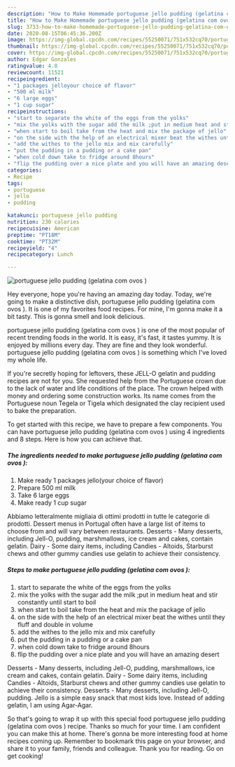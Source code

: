 ```yaml
---
description: "How to Make Homemade portuguese jello pudding (gelatina com ovos )"
title: "How to Make Homemade portuguese jello pudding (gelatina com ovos )"
slug: 3733-how-to-make-homemade-portuguese-jello-pudding-gelatina-com-ovos
date: 2020-08-15T06:45:36.200Z
image: https://img-global.cpcdn.com/recipes/55250071/751x532cq70/portuguese-jello-pudding-gelatina-com-ovos-recipe-main-photo.jpg
thumbnail: https://img-global.cpcdn.com/recipes/55250071/751x532cq70/portuguese-jello-pudding-gelatina-com-ovos-recipe-main-photo.jpg
cover: https://img-global.cpcdn.com/recipes/55250071/751x532cq70/portuguese-jello-pudding-gelatina-com-ovos-recipe-main-photo.jpg
author: Edgar Gonzales
ratingvalue: 4.8
reviewcount: 11521
recipeingredient:
- "1 packages jelloyour choice of flavor"
- "500 ml milk"
- "6 large eggs"
- "1 cup sugar"
recipeinstructions:
- "start to separate the white of the eggs from the yolks"
- "mix the yolks with the sugar add the milk ;put in medium heat and stir constantly until start to boil"
- "when start to boil take from the heat and mix the package of jello"
- "on the side with the help of an electrical mixer beat the withes until they fluff and double in volume"
- "add the withes to the jello mix and mix carefully"
- "put the pudding in a pudding or a cake pan"
- "when cold down take to fridge around 8hours"
- "flip the pudding over a nice plate and you will have an amazing desert"
categories:
- Recipe
tags:
- portuguese
- jello
- pudding

katakunci: portuguese jello pudding 
nutrition: 230 calories
recipecuisine: American
preptime: "PT18M"
cooktime: "PT32M"
recipeyield: "4"
recipecategory: Lunch

---
```



![portuguese jello pudding (gelatina com ovos )](https://img-global.cpcdn.com/recipes/55250071/751x532cq70/portuguese-jello-pudding-gelatina-com-ovos-recipe-main-photo.jpg)

Hey everyone, hope you're having an amazing day today. Today, we're going to make a distinctive dish, portuguese jello pudding (gelatina com ovos ). It is one of my favorites food recipes. For mine, I'm gonna make it a bit tasty. This is gonna smell and look delicious.

portuguese jello pudding (gelatina com ovos ) is one of the most popular of recent trending foods in the world. It is easy, it's fast, it tastes yummy. It is enjoyed by millions every day. They are fine and they look wonderful. portuguese jello pudding (gelatina com ovos ) is something which I've loved my whole life.

If you&#39;re secretly hoping for leftovers, these JELL-O gelatin and pudding recipes are not for you. She requested help from the Portuguese crown due to the lack of water and life conditions of the place. The crown helped with money and ordering some construction works. Its name comes from the Portuguese noun Tegela or Tigela which designated the clay recipient used to bake the preparation.


To get started with this recipe, we have to prepare a few components. You can have portuguese jello pudding (gelatina com ovos ) using 4 ingredients and 8 steps. Here is how you can achieve that.

<!--inarticleads1-->

##### The ingredients needed to make portuguese jello pudding (gelatina com ovos ):

1. Make ready 1 packages jello(your choice of flavor)
1. Prepare 500 ml milk
1. Take 6 large eggs
1. Make ready 1 cup sugar


Abbiamo letteralmente migliaia di ottimi prodotti in tutte le categorie di prodotti. Dessert menus in Portugal often have a large list of items to choose from and will vary between restaurants. Desserts - Many desserts, including Jell-O, pudding, marshmallows, ice cream and cakes, contain gelatin. Dairy - Some dairy items, including Candies - Altoids, Starburst chews and other gummy candies use gelatin to achieve their consistency. 

<!--inarticleads2-->

##### Steps to make portuguese jello pudding (gelatina com ovos ):

1. start to separate the white of the eggs from the yolks
1. mix the yolks with the sugar add the milk ;put in medium heat and stir constantly until start to boil
1. when start to boil take from the heat and mix the package of jello
1. on the side with the help of an electrical mixer beat the withes until they fluff and double in volume
1. add the withes to the jello mix and mix carefully
1. put the pudding in a pudding or a cake pan
1. when cold down take to fridge around 8hours
1. flip the pudding over a nice plate and you will have an amazing desert


Desserts - Many desserts, including Jell-O, pudding, marshmallows, ice cream and cakes, contain gelatin. Dairy - Some dairy items, including Candies - Altoids, Starburst chews and other gummy candies use gelatin to achieve their consistency. Desserts - Many desserts, including Jell-O, pudding. Jello is a simple easy snack that most kids love. Instead of adding gelatin, I am using Agar-Agar. 

So that's going to wrap it up with this special food portuguese jello pudding (gelatina com ovos ) recipe. Thanks so much for your time. I am confident you can make this at home. There's gonna be more interesting food at home recipes coming up. Remember to bookmark this page on your browser, and share it to your family, friends and colleague. Thank you for reading. Go on get cooking!
